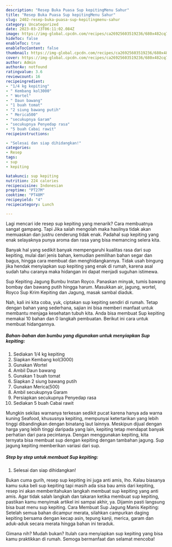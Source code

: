 ```yaml
---
description: "Resep Buka Puasa Sup kepitingMenu Sahur"
title: "Resep Buka Puasa Sup kepitingMenu Sahur"
slug: 2402-resep-buka-puasa-sup-kepitingmenu-sahur
category: Uncategorized
date: 2023-03-23T06:11:02.084Z
image: https://img-global.cpcdn.com/recipes/ca26925603519236/680x482cq70/sup-kepiting-foto-resep-utama.jpg
hideToc: false
enableToc: true
enableTocContent: false
thumbnail: https://img-global.cpcdn.com/recipes/ca26925603519236/680x482cq70/sup-kepiting-foto-resep-utama.jpg
cover: https://img-global.cpcdn.com/recipes/ca26925603519236/680x482cq70/sup-kepiting-foto-resep-utama.jpg
author: Admin
authorAv: notfound
ratingvalue: 3.6
reviewcount: 16
recipeingredient:
- "1/4 kg kepiting"
- " Kembang kol3000"
- " Wortel"
- " Daun bawang"
- "1 buah tomat"
- "2 siung bawang putih"
- " Merica500"
- "secukupnya Garam"
- "secukupnya Penyedap rasa"
- "5 buah Cabai rawit"
recipeinstructions:

- "Selesai dan siap dihidangkan!"
categories:
- Resep
tags:
- sup
- kepiting

katakunci: sup kepiting 
nutrition: 224 calories
recipecuisine: Indonesian
preptime: "PT27M"
cooktime: "PT48M"
recipeyield: "4"
recipecategory: Lunch

---
```



Lagi mencari ide resep sup kepiting yang menarik? Cara membuatnya sangat gampang. Tapi Jika salah mengolah maka hasilnya tidak akan memuaskan dan justru cenderung tidak enak. Padahal sup kepiting yang enak selayaknya punya aroma dan rasa yang bisa memancing selera kita.


Banyak hal yang sedikit banyak mempengaruhi kualitas rasa dari sup kepiting, mulai dari jenis bahan, kemudian pemilihan bahan segar dan bagus, hingga cara membuat dan menghidangkannya. Tidak usah bingung jika hendak menyiapkan sup kepiting yang enak di rumah, karena asal sudah tahu caranya maka hidangan ini dapat menjadi suguhan istimewa.

Sup Kepiting Jagung Bumbu Instan Royco. Panaskan minyak, tumis bawang bombay dan bawang putih hingga harum. Masukkan air, jagung, wortel, Royco Sup Krim Kepiting dan Jagung, masak sambal diaduk.


Nah, kali ini kita coba, yuk, ciptakan sup kepiting sendiri di rumah. Tetap dengan bahan yang sederhana, sajian ini bisa memberi manfaat untuk membantu menjaga kesehatan tubuh kita. Anda bisa membuat Sup kepiting memakai 10 bahan dan 0 langkah pembuatan. Berikut ini cara untuk membuat hidangannya.

<!--inarticleads1-->

##### Bahan-bahan dan bumbu yang digunakan untuk menyiapkan Sup kepiting:

1. Sediakan 1/4 kg kepiting
1. Siapkan  Kembang kol(3000)
1. Gunakan  Wortel
1. Ambil  Daun bawang
1. Gunakan 1 buah tomat
1. Siapkan 2 siung bawang putih
1. Gunakan  Merica(500)
1. Ambil secukupnya Garam
1. Persiapkan secukupnya Penyedap rasa
1. Sediakan 5 buah Cabai rawit


Mungkin sekilas warnanya terkesan sedikit pucat karena hanya ada warna kuning Seafood, khususnya kepiting, mempunyai ketertarikan yang lebih tinggi dibandingkan dengan binatang laut lainnya. Meskipun dijual dengan harga yang lebih tinggi daripada yang lain, kepiting tetap mendapat banyak perhatian dari para pecintanya. Dengan menggunakan kepiting, kita ternyata bisa membuat sup dengan kepiting dengan tambahan jagung. Sup jagung kepiting memberikan variasi dari sup. 

<!--inarticleads2-->

##### Step by step untuk membuat Sup kepiting:


1. Selesai dan siap dihidangkan!

Bukan cuma gurih, resep sup kepiting ini juga anti amis, lho. Kalau biasanya kamu suka beli sup kepiting tapi masih ada sisa bau amis dari kepiting, resep ini akan memberitahukan langkah membuat sup kepiting yang anti amis. Agar tidak salah langkah dan takaran ketika membuat sup kepiting, pastikan kamu menyimak artikel ini sampai akhir, ya. Dijamin pasti langsung bisa buat menu sup kepiting. Cara Membuat Sup Jagung Manis Kepiting: Setelah semua bahan dicampur merata, silahkan campurkan daging kepiting bersama dengan kecap asin, tepung kanji, merica, garam dan aduk-aduk secara merata hingga bahan ini teraduk. 

Gimana nih? Mudah bukan? Itulah cara menyiapkan sup kepiting yang bisa kamu praktikkan di rumah. Semoga bermanfaat dan selamat mencoba!

